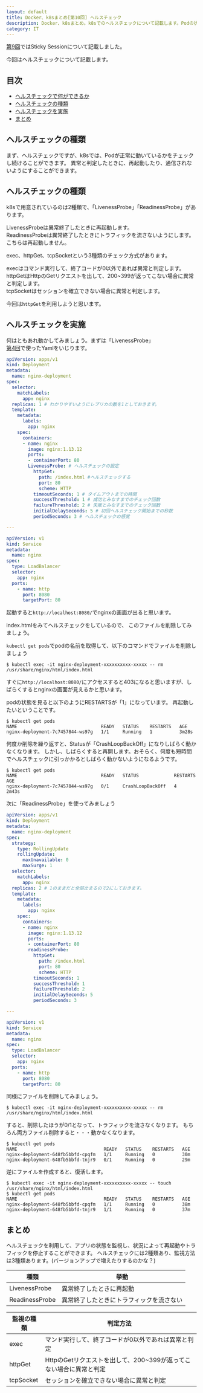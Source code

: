 ```yaml
---
layout: default
title: Docker、k8sまとめ[第10回] ヘルスチェック
description: Docker、k8sまとめ。k8sでのヘルスチェックについて記載します。Podの状態を監視して異常と判定した場合に再起動はトラフィック停止することができます。
category: IT
---
```


[第9回](/it/container/containerPart08.html)ではSticky Sessionについて記載しました。

今回はヘルスチェックについて記載します。

## 目次

- [ヘルスチェックで何ができるか](#anchor1)  
- [ヘルスチェックの種類](#anchor2)
- [ヘルスチェックを実施](#anchor3)
- [まとめ](#anchor4)

<a id="anchor1"></a>

## ヘルスチェックの種類

まず、ヘルスチェックですが、k8sでは、Podが正常に動いているかをチェックし続けることができます。
異常と判定したときに、再起動したり、通信されないようにすることができます。

<a id="anchor2"></a>

## ヘルスチェックの種類

k8sで用意されているのは2種類で、「LivenessProbe」「ReadinessProbe」があります。

LivenessProbeは異常終了したときに再起動します。  
ReadinessProbeは異常終了したときにトラフィックを流さないようにします。
こちらは再起動しません。

exec、httpGet、tcpSocketという3種類のチェック方式があります。

execはコマンド実行して、終了コードが0以外であれば異常と判定します。  
httpGetはHttpのGetリクエストを出して、200~399が返ってこない場合に異常と判定します。  
tcpSocketはセッションを確立できない場合に異常と判定します。

今回は`httpGet`を利用しようと思います。

<a id="anchor3"></a>

## ヘルスチェックを実施

何はともあれ動かしてみましょう。まずは「LivenessProbe」  
[第4回](https://mtaketani113.github.io/it/container/containerPart04.html)で使ったYamlをいじります。

```Yaml
apiVersion: apps/v1
kind: Deployment
metadata:
  name: nginx-deployment
spec:
  selector:
    matchLabels:
      app: nginx
  replicas: 1 # わかりやすいようにレプリカの数を1としておきます。
  template:
    metadata:
      labels:
        app: nginx
    spec:
      containers:
      - name: nginx
        image: nginx:1.13.12
        ports:
        - containerPort: 80
        LivenessProbe: # ヘルスチェックの設定
          httpGet: 
            path: /index.html #ヘルスチェックする
            port: 80
            scheme: HTTP
          timeoutSeconds: 1 # タイムアウトまでの時間
          successThreshold: 1 # 成功とみなすまでのチェック回数
          failureThreshold: 2 # 失敗とみなすまでのチェック回数
          initialDelaySeconds: 5 # 初回ヘルスチェック開始までの秒数
          periodSeconds: 3 # ヘルスチェックの感覚

---

apiVersion: v1
kind: Service
metadata:
  name: nginx
spec:
  type: LoadBalancer
  selector:
    app: nginx
  ports:
    - name: http
      port: 8080
      targetPort: 80
```

起動すると`http://localhost:8080/`でnginxの画面が出ると思います。

index.htmlをみてヘルスチェックをしているので、
このファイルを削除してみましょう。

`kubectl get pods`でpodの名前を取得して、以下のコマンドでファイルを削除しましょう

```Shell
$ kubectl exec -it nginx-deployment-xxxxxxxxxx-xxxxx -- rm /usr/share/nginx/html/index.html
```

すぐに`http://localhost:8080/`にアクセスすると403になると思いますが、しばらくするとnginxの画面が見えるかと思います。

podの状態を見ると以下のようにRESTARTSが「1」になっています。
再起動したいということです。

```Shell
$ kubectl get pods
NAME                               READY   STATUS    RESTARTS   AGE
nginx-deployment-7c7457844-ws97g   1/1     Running   1          3m28s
```

何度か削除を繰り返すと、Statusが「CrashLoopBackOff」になりしばらく動かなくなります。
しかし、しばらくすると再開します。おそらく、何度も短時間でヘルスチェックに引っかかるとしばらく動かないようになるようです。

```Shell
$ kubectl get pods
NAME                               READY   STATUS             RESTARTS   AGE
nginx-deployment-7c7457844-ws97g   0/1     CrashLoopBackOff   4          2m43s
```

次に「ReadinessProbe」を使ってみましょう

```Yaml
apiVersion: apps/v1
kind: Deployment
metadata:
  name: nginx-deployment
spec:
  strategy:
    type: RollingUpdate
    rollingUpdate:
      maxUnavailable: 0
      maxSurge: 1
  selector:
    matchLabels:
      app: nginx
  replicas: 2 # 1のままだと全部止まるので2にしておきます。
  template:
    metadata:
      labels:
        app: nginx
    spec:
      containers:
      - name: nginx
        image: nginx:1.13.12
        ports:
        - containerPort: 80
        readinessProbe:
          httpGet:
            path: /index.html
            port: 80
            scheme: HTTP
          timeoutSeconds: 1
          successThreshold: 1
          failureThreshold: 2
          initialDelaySeconds: 5
          periodSeconds: 3

---

apiVersion: v1
kind: Service
metadata:
  name: nginx
spec:
  type: LoadBalancer
  selector:
    app: nginx
  ports:
    - name: http
      port: 8080
      targetPort: 80
```

同様にファイルを削除してみましょう。

```Shell
$ kubectl exec -it nginx-deployment-xxxxxxxxxx-xxxxx -- rm /usr/share/nginx/html/index.html
```

すると、削除したほうが0/1となって、トラフィックを流さなくなります。
もちろん両方ファイル削除すると・・・動かなくなります。

```Shell
$ kubectl get pods
NAME                                READY   STATUS    RESTARTS   AGE
nginx-deployment-648fb5bbfd-cpqfm   1/1     Running   0          30m
nginx-deployment-648fb5bbfd-tnjr9   0/1     Running   0          29m
```

逆にファイルを作成すると、復活します。
```Shell
$ kubectl exec -it nginx-deployment-xxxxxxxxxx-xxxxx -- touch /usr/share/nginx/html/index.html
$ kubectl get pods
NAME                                READY   STATUS    RESTARTS   AGE
nginx-deployment-648fb5bbfd-cpqfm   1/1     Running   0          38m
nginx-deployment-648fb5bbfd-tnjr9   1/1     Running   0          37m
```

## まとめ

ヘルスチェックを利用して、アプリの状態を監視し、状況によって再起動やトラフィックを停止することができます。
ヘルスチェックには2種類あり、監視方法は3種類あります。(バージョンアップで増えたりするのかな？)

| 種類 | 挙動 |
| -- | -- |
| LivenessProbe | 異常終了したときに再起動 |
| ReadinessProbe | 異常終了したときにトラフィックを流さない |

| 監視の種類 | 判定方法 |
| -- | -- |
| exec | マンド実行して、終了コードが0以外であれば異常と判定 |
| httpGet | HttpのGetリクエストを出して、200~399が返ってこない場合に異常と判定 |
| tcpSocket | セッションを確立できない場合に異常と判定 |


